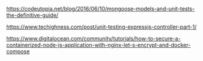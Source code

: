 https://codeutopia.net/blog/2016/06/10/mongoose-models-and-unit-tests-the-definitive-guide/

https://www.techighness.com/post/unit-testing-expressjs-controller-part-1/

https://www.digitalocean.com/community/tutorials/how-to-secure-a-containerized-node-js-application-with-nginx-let-s-encrypt-and-docker-compose

